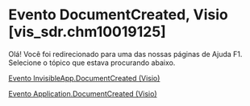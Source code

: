 
# Evento DocumentCreated, Visio [vis_sdr.chm10019125]

Olá! Você foi redirecionado para uma das nossas páginas de Ajuda F1. Selecione o tópico que estava procurando abaixo.

[Evento InvisibleApp.DocumentCreated (Visio)](http://msdn.microsoft.com/library/8d89a102-b89c-d462-fa16-1d296d3b2b51%28Office.15%29.aspx)

[Evento Application.DocumentCreated (Visio)](http://msdn.microsoft.com/library/322aaaab-97db-61a7-22f7-65645e1d2f2f%28Office.15%29.aspx)

